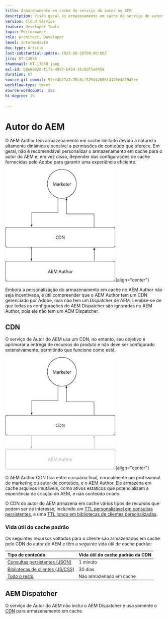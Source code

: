 ```yaml
---
title: Armazenamento em cache do serviço do autor no AEM
description: Visão geral do armazenamento em cache do serviço de autor do AEM as a Cloud Service.
version: Cloud Service
feature: Developer Tools
topic: Performance
role: Architect, Developer
level: Intermediate
doc-type: Article
last-substantial-update: 2023-08-28T00:00:00Z
jira: KT-13858
thumbnail: KT-13858.jpeg
exl-id: b8e09820-f1f2-4897-b454-16c0df5a0459
duration: 67
source-git-commit: 9fef4b77a2c70c8cf525d42686f4120e481945ee
workflow-type: tm+mt
source-wordcount: '281'
ht-degree: 3%

---
```


# Autor do AEM

O AEM Author tem armazenamento em cache limitado devido à natureza altamente dinâmica e sensível a permissões do conteúdo que oferece. Em geral, não é recomendável personalizar o armazenamento em cache para o autor do AEM e, em vez disso, depender das configurações de cache fornecidas pelo Adobe para garantir uma experiência eficiente.

![Diagrama de visão geral do armazenamento em cache do autor do AEM](./assets/author/author-all.png){align="center"}

Embora a personalização do armazenamento em cache no AEM Author não seja incentivada, é útil compreender que o AEM Author tem um CDN gerenciado por Adobe, mas não tem um Dispatcher de AEM. Lembre-se de que todas as configurações do AEM Dispatcher são ignoradas no AEM Author, pois ele não tem um AEM Dispatcher.

## CDN

O serviço de Autor do AEM usa um CDN, no entanto, seu objetivo é aprimorar a entrega de recursos do produto e não deve ser configurado extensivamente, permitindo que funcione como está.

![Diagrama de visão geral do armazenamento em cache de publicação do AEM](./assets/author/author-cdn.png){align="center"}

O AEM Author CDN fica entre o usuário final, normalmente um profissional de marketing ou autor de conteúdo, e o AEM Author. Ele armazena em cache arquivos imutáveis, como ativos estáticos que potencializam a experiência de criação do AEM, e não conteúdo criado.

O CDN do autor do AEM armazena em cache vários tipos de recursos que podem ser de interesse, incluindo um [TTL personalizável em consultas persistentes](https://experienceleague.adobe.com/docs/experience-manager-cloud-service/content/headless/graphql-api/persisted-queries.html?author-instances), e uma [TTL longo em bibliotecas de clientes personalizadas](https://experienceleague.adobe.com/docs/experience-manager-cloud-service/content/implementing/content-delivery/caching.html#client-side-libraries).

### Vida útil do cache padrão

Os seguintes recursos voltados para o cliente são armazenados em cache pelo CDN do autor do AEM e têm a seguinte vida útil de cache padrão:

| Tipo de conteúdo | Vida útil do cache padrão da CDN |
|:------------ |:---------- |
| [Consultas persistentes (JSON)](https://experienceleague.adobe.com/docs/experience-manager-cloud-service/content/headless/graphql-api/persisted-queries.html?author-instances) | 1 minuto |
| [Bibliotecas de clientes (JS/CSS)](https://experienceleague.adobe.com/docs/experience-manager-cloud-service/content/implementing/content-delivery/caching.html#client-side-libraries) | 30 dias |
| [Todo o resto](https://experienceleague.adobe.com/docs/experience-manager-cloud-service/content/implementing/content-delivery/caching.html#other-content) | Não armazenado em cache |


## AEM Dispatcher

O serviço de Autor do AEM não inclui o AEM Dispatcher e usa somente o [CDN](#cdn) para armazenamento em cache
